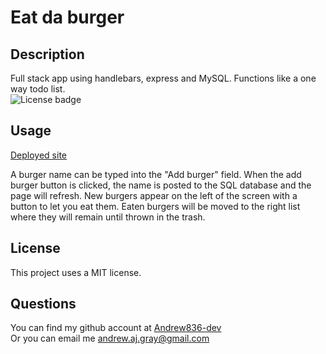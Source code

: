 # Eat da burger
## Description
Full stack app using handlebars, express and MySQL. Functions like a one way todo list.  
![License badge](https://img.shields.io/badge/license-MIT-green)

## Usage
[Deployed site](https://andrew-burger.herokuapp.com/)

A burger name can be typed into the "Add burger" field. When the add burger button is clicked, the name is posted to the SQL database and the page will refresh. New burgers appear on the left of the screen with a button to let you eat them. Eaten burgers will be moved to the right list where they will remain until thrown in the trash.
## License
This project uses a MIT license.

## Questions
You can find my github account at
[Andrew836-dev](https://github.com/Andrew836-dev)  
Or you can email me andrew.aj.gray@gmail.com
